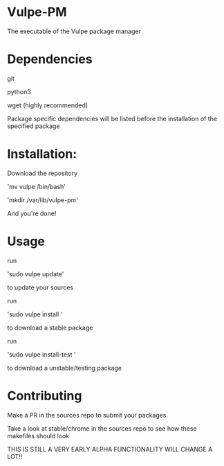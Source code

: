 # Vulpe-PM
The executable of the Vulpe package manager

# Dependencies

git

python3

wget (highly recommended)

Package specific dependencies will be listed before the installation of the specified package

# Installation:

Download the repository

'mv vulpe /bin/bash'

'mkdir /var/lib/vulpe-pm'

And you're done!

# Usage

run

'sudo vulpe update'

to update your sources

run

'sudo vulpe install <package>'

to download a stable package

run

'sudo vulpe install-test <package>'

to download a unstable/testing package

# Contributing

Make a PR in the sources repo to submit your packages.

Take a look at stable/chrome in the sources repo to see how these makefiles should look

THIS IS STILL A VERY EARLY ALPHA FUNCTIONALITY WILL CHANGE  A LOT!!
